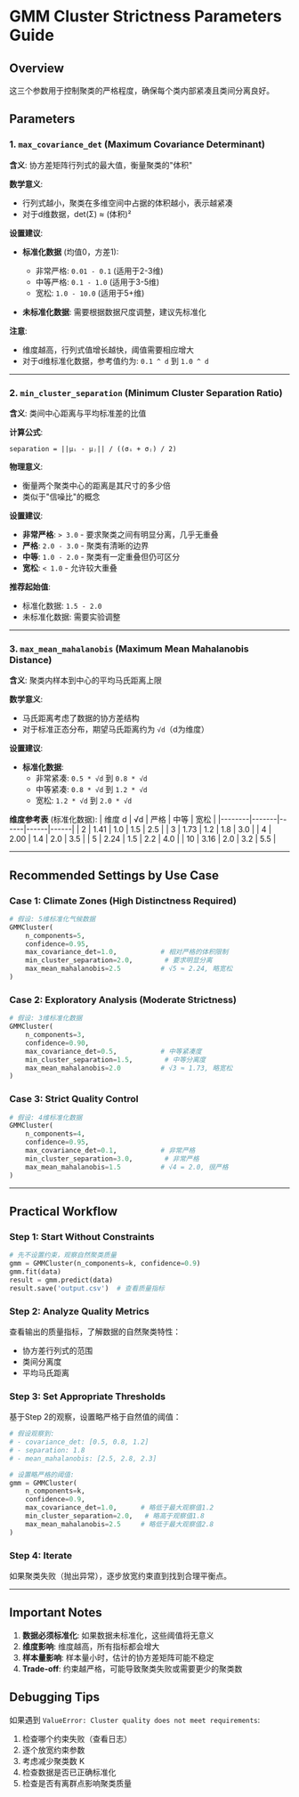 # GMM Cluster Strictness Parameters Guide

## Overview
这三个参数用于控制聚类的严格程度，确保每个类内部紧凑且类间分离良好。

## Parameters

### 1. `max_covariance_det` (Maximum Covariance Determinant)

**含义**: 协方差矩阵行列式的最大值，衡量聚类的"体积"

**数学意义**: 
- 行列式越小，聚类在多维空间中占据的体积越小，表示越紧凑
- 对于d维数据，det(Σ) ≈ (体积)²

**设置建议**:
- **标准化数据** (均值0，方差1):
  - 非常严格: `0.01 - 0.1` (适用于2-3维)
  - 中等严格: `0.1 - 1.0` (适用于3-5维)  
  - 宽松: `1.0 - 10.0` (适用于5+维)

- **未标准化数据**: 需要根据数据尺度调整，建议先标准化

**注意**: 
- 维度越高，行列式值增长越快，阈值需要相应增大
- 对于d维标准化数据，参考值约为: `0.1 ^ d` 到 `1.0 ^ d`

---

### 2. `min_cluster_separation` (Minimum Cluster Separation Ratio)

**含义**: 类间中心距离与平均标准差的比值

**计算公式**:
```
separation = ||μᵢ - μⱼ|| / ((σᵢ + σⱼ) / 2)
```

**物理意义**:
- 衡量两个聚类中心的距离是其尺寸的多少倍
- 类似于"信噪比"的概念

**设置建议**:
- **非常严格**: `> 3.0` - 要求聚类之间有明显分离，几乎无重叠
- **严格**: `2.0 - 3.0` - 聚类有清晰的边界
- **中等**: `1.0 - 2.0` - 聚类有一定重叠但仍可区分
- **宽松**: `< 1.0` - 允许较大重叠

**推荐起始值**: 
- 标准化数据: `1.5 - 2.0`
- 未标准化数据: 需要实验调整

---

### 3. `max_mean_mahalanobis` (Maximum Mean Mahalanobis Distance)

**含义**: 聚类内样本到中心的平均马氏距离上限

**数学意义**:
- 马氏距离考虑了数据的协方差结构
- 对于标准正态分布，期望马氏距离约为 `√d`（d为维度）

**设置建议**:
- **标准化数据**:
  - 非常紧凑: `0.5 * √d` 到 `0.8 * √d`
  - 中等紧凑: `0.8 * √d` 到 `1.2 * √d`
  - 宽松: `1.2 * √d` 到 `2.0 * √d`

**维度参考表** (标准化数据):
| 维度 d | √d | 严格 | 中等 | 宽松 |
|--------|-------|------|------|------|
| 2      | 1.41  | 1.0  | 1.5  | 2.5  |
| 3      | 1.73  | 1.2  | 1.8  | 3.0  |
| 4      | 2.00  | 1.4  | 2.0  | 3.5  |
| 5      | 2.24  | 1.5  | 2.2  | 4.0  |
| 10     | 3.16  | 2.0  | 3.2  | 5.5  |

---

## Recommended Settings by Use Case

### Case 1: Climate Zones (High Distinctness Required)
```python
# 假设: 5维标准化气候数据
GMMCluster(
    n_components=5,
    confidence=0.95,
    max_covariance_det=1.0,           # 相对严格的体积限制
    min_cluster_separation=2.0,        # 要求明显分离
    max_mean_mahalanobis=2.5          # √5 ≈ 2.24, 略宽松
)
```

### Case 2: Exploratory Analysis (Moderate Strictness)
```python
# 假设: 3维标准化数据
GMMCluster(
    n_components=3,
    confidence=0.90,
    max_covariance_det=0.5,           # 中等紧凑度
    min_cluster_separation=1.5,        # 中等分离度
    max_mean_mahalanobis=2.0          # √3 ≈ 1.73, 略宽松
)
```

### Case 3: Strict Quality Control
```python
# 假设: 4维标准化数据
GMMCluster(
    n_components=4,
    confidence=0.95,
    max_covariance_det=0.1,           # 非常严格
    min_cluster_separation=3.0,        # 非常严格
    max_mean_mahalanobis=1.5          # √4 = 2.0, 很严格
)
```

---

## Practical Workflow

### Step 1: Start Without Constraints
```python
# 先不设置约束，观察自然聚类质量
gmm = GMMCluster(n_components=k, confidence=0.9)
gmm.fit(data)
result = gmm.predict(data)
result.save('output.csv')  # 查看质量指标
```

### Step 2: Analyze Quality Metrics
查看输出的质量指标，了解数据的自然聚类特性：
- 协方差行列式的范围
- 类间分离度
- 平均马氏距离

### Step 3: Set Appropriate Thresholds
基于Step 2的观察，设置略严格于自然值的阈值：
```python
# 假设观察到:
# - covariance_det: [0.5, 0.8, 1.2]
# - separation: 1.8
# - mean_mahalanobis: [2.5, 2.8, 2.3]

# 设置略严格的阈值:
gmm = GMMCluster(
    n_components=k,
    confidence=0.9,
    max_covariance_det=1.0,      # 略低于最大观察值1.2
    min_cluster_separation=2.0,   # 略高于观察值1.8
    max_mean_mahalanobis=2.5     # 略低于最大观察值2.8
)
```

### Step 4: Iterate
如果聚类失败（抛出异常），逐步放宽约束直到找到合理平衡点。

---

## Important Notes

1. **数据必须标准化**: 如果数据未标准化，这些阈值将无意义
2. **维度影响**: 维度越高，所有指标都会增大
3. **样本量影响**: 样本量小时，估计的协方差矩阵可能不稳定
4. **Trade-off**: 约束越严格，可能导致聚类失败或需要更少的聚类数

## Debugging Tips

如果遇到 `ValueError: Cluster quality does not meet requirements`:

1. 检查哪个约束失败（查看日志）
2. 逐个放宽约束参数
3. 考虑减少聚类数 K
4. 检查数据是否已正确标准化
5. 检查是否有离群点影响聚类质量

